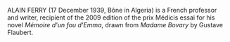 ALAIN FERRY (17 December 1939, Bône in Algeria) is a French professor and writer, recipient of the 2009 edition of the prix Médicis essai for his novel _Mémoire d'un fou d'Emma_, drawn from _Madame Bovary_ by Gustave Flaubert.
